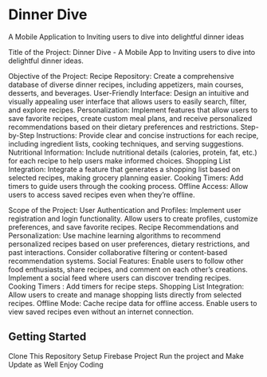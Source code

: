 # Dinner Dive

A Mobile Application to Inviting users to dive into delightful dinner ideas

Title of the Project:
Dinner Dive - A Mobile App to Inviting users to dive into delightful dinner ideas.

Objective of the Project:
Recipe Repository: Create a comprehensive database of diverse dinner recipes, including appetizers, main courses, desserts, and beverages.
User-Friendly Interface: Design an intuitive and visually appealing user interface that allows users to easily search, filter, and explore recipes.
Personalization: Implement features that allow users to save favorite recipes, create custom meal plans, and receive personalized recommendations based on their dietary preferences and restrictions.
Step-by-Step Instructions: Provide clear and concise instructions for each recipe, including ingredient lists, cooking techniques, and serving suggestions.
Nutritional Information: Include nutritional details (calories, protein, fat, etc.) for each recipe to help users make informed choices.
Shopping List Integration: Integrate a feature that generates a shopping list based on selected recipes, making grocery planning easier.
Cooking Timers: Add timers to guide users through the cooking process.
Offline Access: Allow users to access saved recipes even when they’re offline.

Scope of the Project:
User Authentication and Profiles: Implement user registration and login functionality. Allow users to create profiles, customize preferences, and save favorite recipes.
Recipe Recommendations and Personalization: Use machine learning algorithms to recommend personalized recipes based on user preferences, dietary restrictions, and past interactions. Consider collaborative filtering or content-based recommendation systems.
Social Features: Enable users to follow other food enthusiasts, share recipes, and comment on each other’s creations. Implement a social feed where users can discover trending recipes.
Cooking Timers : Add timers for recipe steps.
Shopping List Integration: Allow users to create and manage shopping lists directly from selected recipes.
Offline Mode: Cache recipe data for offline access. Enable users to view saved recipes even without an internet connection.

## Getting Started
Clone This Repository
Setup Firebase Project
Run the project and Make Update as Well 
Enjoy Coding
